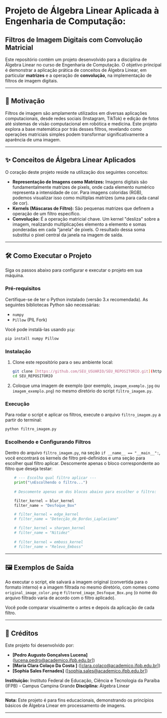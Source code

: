 # Projeto de Álgebra Linear Aplicada à Engenharia de Computação:
## Filtros de Imagem Digitais com Convolução Matricial

Este repositório contém um projeto desenvolvido para a disciplina de Álgebra Linear no curso de Engenharia de Computação. O objetivo principal é demonstrar a aplicação prática de conceitos de Álgebra Linear, em particular **matrizes** e a operação de **convolução**, na implementação de filtros de imagem digitais.

---

## 🚀 Motivação

Filtros de imagem são amplamente utilizados em diversas aplicações computacionais, desde redes sociais (Instagram, TikTok) e edição de fotos até sistemas de visão computacional em robótica e medicina. Este projeto explora a base matemática por trás desses filtros, revelando como operações matriciais simples podem transformar significativamente a aparência de uma imagem.

---

## ✨ Conceitos de Álgebra Linear Aplicados

O coração deste projeto reside na utilização dos seguintes conceitos:

* **Representação de Imagens como Matrizes:** Imagens digitais são fundamentalmente matrizes de pixels, onde cada elemento numérico representa a intensidade de cor. Para imagens coloridas (RGB), podemos visualizar isso como múltiplas matrizes (uma para cada canal de cor).
* **Kernels (Máscaras de Filtro):** São pequenas matrizes que definem a operação de um filtro específico.
* **Convolução:** É a operação matricial chave. Um kernel "desliza" sobre a imagem, realizando multiplicações elemento a elemento e somas ponderadas em cada "janela" de pixels. O resultado dessa soma substitui o pixel central da janela na imagem de saída.

---

## 🛠️ Como Executar o Projeto

Siga os passos abaixo para configurar e executar o projeto em sua máquina.

### Pré-requisitos

Certifique-se de ter o Python instalado (versão 3.x recomendada). As seguintes bibliotecas Python são necessárias:

* `numpy`
* `Pillow` (PIL Fork)

Você pode instalá-las usando `pip`:

```bash
pip install numpy Pillow
````

### Instalação

1.  Clone este repositório para o seu ambiente local:

    ```bash
    git clone [https://github.com/SEU_USUARIO/SEU_REPOSITORIO.git](https://github.com/SEU_USUARIO/SEU_REPOSITORIO.git)
    cd SEU_REPOSITORIO
    ```

2.  Coloque uma imagem de exemplo (por exemplo, `imagem_exemplo.jpg` ou `imagem_exemplo.png`) no mesmo diretório do script `filtro_imagem.py`.

### Execução

Para rodar o script e aplicar os filtros, execute o arquivo `filtro_imagem.py` a partir do terminal:

```bash
python filtro_imagem.py
```

### Escolhendo e Configurando Filtros

Dentro do arquivo `filtro_imagem.py`, na seção `if __name__ == "__main__":`, você encontrará os kernels de filtro pré-definidos e uma seção para escolher qual filtro aplicar. Descomente apenas o bloco correspondente ao filtro que deseja testar:

```python
    # --- Escolha qual filtro aplicar ---
    print("\nEscolhendo o filtro...")
    
    # Descomente apenas um dos blocos abaixo para escolher o filtro:

    filter_kernel = blur_kernel
    filter_name = "Desfoque_Box"

    # filter_kernel = edge_kernel
    # filter_name = "Detecção_de_Bordas_Laplaciano"

    # filter_kernel = sharpen_kernel
    # filter_name = "Nitidez"
    
    # filter_kernel = emboss_kernel
    # filter_name = "Relevo_Emboss"
```

-----

## 🖼️ Exemplos de Saída

Ao executar o script, ele salvará a imagem original (convertida para o formato interno) e a imagem filtrada no mesmo diretório, com nomes como `original_image_color.png` e `filtered_image_Desfoque_Box.png` (o nome do arquivo filtrado varia de acordo com o filtro aplicado).

Você pode comparar visualmente o antes e depois da aplicação de cada filtro.

-----

## 👥 Créditos

Este projeto foi desenvolvido por:

  * **[Pedro Augusto Gonçalves Lucena]** (lucena.pedro@academico.ifpb.edu.br])
  * **[Maria Clara Colaço Da Costa ]** ([clara.colaco@academico.ifpb.edu.br])
  * **[Sophia Sales Fernades]** ([sophia.sales@academico.ifpb.edu.br])


**Instituição:** Instituto Federal de Educação, Ciência e Tecnologia da Paraíba (IFPB) - Campus Campina Grande
**Disciplina:** Álgebra Linear

-----

**Nota:** Este projeto é para fins educacionais, demonstrando os princípios básicos de Álgebra Linear em processamento de imagens.

-----

```
```
